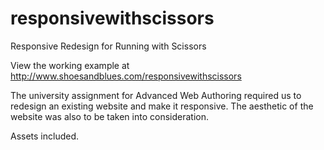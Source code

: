 responsivewithscissors
======================

Responsive Redesign for Running with Scissors

View the working example at http://www.shoesandblues.com/responsivewithscissors

The university assignment for Advanced Web Authoring required us to redesign an existing website and make it responsive.  The aesthetic of the website was also to be taken into consideration.

Assets included.
